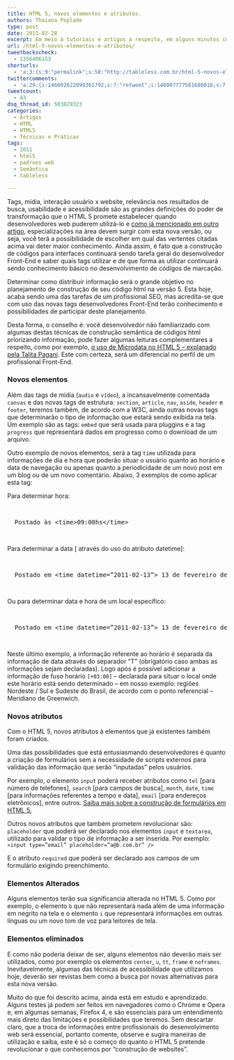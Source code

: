 ```yaml
---
title: HTML 5, novos elementos e atributos.
authors: Thaiana Poplade
type: post
date: 2011-02-28
excerpt: Em meio à tutoriais e artigos a respeito, em alguns minutos consegue-se perceber algumas das novas possibilidades que o HTML 5 proporcionará, mas na prática da construção de códigos para interfaces, o que será possível além de secções, barras de menu, barras laterais, etc?
url: /html-5-novos-elementos-e-atributos/
tweetbackscheck:
  - 1356406153
shorturls:
  - 'a:3:{s:9:"permalink";s:58:"http://tableless.com.br/html-5-novos-elementos-e-atributos";s:7:"tinyurl";s:26:"http://tinyurl.com/44csu7o";s:4:"isgd";s:19:"http://is.gd/yPaxFt";}'
twittercomments:
  - 'a:29:{i:146002622099361792;s:7:"retweet";i:146007777561686016;s:7:"retweet";i:146004868266598400;s:7:"retweet";i:146047292032552960;s:7:"retweet";i:146035921626726400;s:7:"retweet";i:146236502991572993;s:7:"retweet";i:146002646728323072;s:7:"retweet";i:146002618949443584;s:7:"retweet";i:146002443887587329;s:7:"retweet";i:146190325055107072;s:7:"retweet";i:146373501362765824;s:7:"retweet";i:146024481096335362;s:7:"retweet";i:149922062180421632;s:7:"retweet";i:149914968345673728;s:7:"retweet";i:149913941391323136;s:7:"retweet";i:149907759360520193;s:7:"retweet";i:149907241661775872;s:7:"retweet";i:149906548494307328;s:7:"retweet";i:149906160680579072;s:7:"retweet";i:149906156117164032;s:7:"retweet";i:149905957894361089;s:7:"retweet";i:149905818697998336;s:7:"retweet";i:149905761751937025;s:7:"retweet";i:149905732224032768;s:7:"retweet";i:149905547196502017;s:7:"retweet";i:149905525780389888;s:7:"retweet";i:149905287069966336;s:7:"retweet";i:264256999271845888;s:7:"retweet";i:264233722675605504;s:7:"retweet";}'
tweetcount:
  - 43
dsq_thread_id: 503029323
categories:
  - Artigos
  - HTML
  - HTML5
  - Técnicas e Práticas
tags:
  - 2011
  - html5
  - padroes web
  - Semântica
  - tableless

---
```

Tags, mídia, interação usuário x website, relevância nos resultados de busca, usabilidade e acessibilidade são as grandes definições do poder de transformação que o HTML 5 promete estabelecer quando desenvolvedores web puderem utilizá-lo e <a href="http://tableless.com.br/afinal-o-que-muda-com-o-html-5" target="_blank" rel="external">como já mencionado em outro artigo</a>, especializações na área devem surgir com esta nova versão, ou seja, você terá a possibilidade de escolher em qual das vertentes citadas acima vai deter maior conhecimento. Ainda assim, é fato que a construção de códigos para interfaces continuará sendo tarefa geral do desenvolvedor Front-End e saber quais tags utilizar e de que forma as utilizar continuará sendo conhecimento básico no desenvolvimento de códigos de marcação.

Determinar como distribuir informação será o grande objetivo no planejamento de construção de seu código html na versão 5. Esta hoje, acaba sendo uma das tarefas de um profissional SEO, mas acredita-se que com uso das novas tags desenvolvedores Front-End terão conhecimento e possibilidades de participar deste planejamento.
  
Desta forma, o conselho é: você desenvolvedor não familiarizado com algumas destas técnicas de construção semântica de códigos html priorizando informação, pode fazer algumas leituras complementares a respeito, como por exemplo, <a href="http://tableless.com.br/introducao-a-microdata-no-html5" target="_blank">o uso de Microdata no HTML 5 &#8211; explanado pela Talita Pagani</a>. Este com certeza, será um diferencial no perfil de um profissional Front-End.

### Novos elementos

Além das tags de mídia (`audio` e `vídeo`), a incansavelmente comentada `canvas` e das novas tags de estrutura: `section`, `article`, `nav`, `aside`, `header` e `footer`, teremos também, de acordo com a W3C, ainda outras novas tags que determinarão o tipo de informação que estará sendo exibida na tela. Um exemplo são as tags: `embed` que será usada para pluggins e a tag `progress` que representará dados em progresso como o download de um arquivo.
  
Outro exemplo de novos elementos, será a tag `time` utilizada para informações de dia e hora que poderão situar o usuário quanto ao horário e data de navegação ou apenas quanto a periodicidade de um novo post em um blog ou de um novo comentário. Abaixo, 3 exemplos de como aplicar esta tag:

Para determinar hora:

<pre lang="html" class="1"><p>
  Postado às &lt;time>09:00hs&lt;/time>
</p>
</pre>

Para determinar a data [ através do uso do atributo datetime]:

<pre lang="html" class="1"><p>
  Postado em &lt;time datetime=”2011-02-13”> 13 de fevereiro de 2011&lt;/time>
</p>
</pre>

Ou para determinar data e hora de um local específico:

<pre lang="html" class="1"><p>
  Postado em &lt;time datetime=”2011-02-13”> 13 de fevereiro de 2011 às 09:00hs&lt;/time>
</p>
</pre>

Neste último exemplo, a informação referente ao horário é separada da informação de data através do separador “T” (obrigatório caso ambas as informações sejam declaradas). Logo após é possível adicionar a informação de fuso horário `[+03:00]` &#8211; declarada para situar o local onde este horário está sendo determinado &#8211; em nosso exemplo: regiões Nordeste / Sul e Sudeste do Brasil, de acordo com o ponto referencial &#8211; Meridiano de Greenwich.

### Novos atributos

Com o HTML 5, novos atributos à elementos que já existentes também foram criados.
  
Uma das possibilidades que está entusiasmando desenvolvedores é quanto a criação de formulários sem a necessidade de scripts externos para validação das informação que serão “inputadas” pelos usuários.
  
Por exemplo, o elemento `input` poderá receber atributos como `tel` [para número de telefones], `search` [para campos de busca], `month`, `date`, `time` [para informações referentes a tempo e data], `email` [para endereços eletrônicos], entre outros. <a href="http://tableless.com.br/html5/?chapter=7" target="_blank">Saiba mais sobre a construção de formulários em HTML 5.</a>
  
Outros novos atributos que também prometem revolucionar são: `placeholder` que poderá ser declarado nos elementos `input` e `textarea`, utilizado para validar o tipo de informação a ser inserida. Por exemplo: `<input type=”email” placeholder=”a@b.com.br” />`
  
E o atributo `required` que poderá ser declarado aos campos de um formulário exigindo preenchimento. 

### Elementos Alterados

Alguns elementos terão sua significancia alterada no HTML 5. Como por exemplo, o elemento `b` que não representará nada além de uma informação em negrito na tela e o elemento `i` que representará informações em outras línguas ou um novo tom de voz para leitores de tela. 

### Elementos eliminados

E como não poderia deixar de ser, alguns elementos não deverão mais ser utilizados, como por exemplo os elementos `center`, `u`, `tt`, `frame` e `noframes`. Inevitavelmente, algumas das técnicas de acessibilidade que utilizamos hoje, deverão ser revistas bem como a busca por novas alternativas para esta nova versão.

Muito do que foi descrito acima, ainda está em estudo e aprendizado. Alguns testes já podem ser feitos em navegadores como o Chrome e Opera e, em algumas semanas, Firefox 4, e são essenciais para um entendimento mais direto das limitações e possibilidades que teremos. Sem descartar claro, que a troca de informações entre profissionais do desenvolvimento web será essencial, portanto comente, observe e sugira maneiras de utilização e saiba, este é só o começo do quanto o HTML 5 pretende revolucionar o que conhecemos por “construção de websites”.